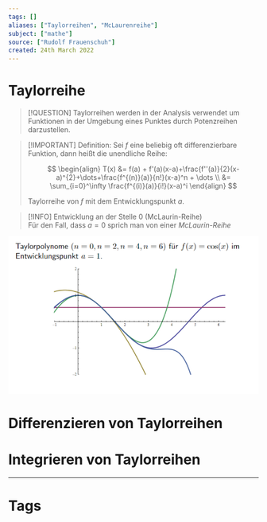 ```yaml
---
tags: []
aliases: ["Taylorreihen", "McLaurenreihe"]
subject: ["mathe"]
source: ["Rudolf Frauenschuh"]
created: 24th March 2022
---
```


# Taylorreihe

> [!QUESTION] Taylorreihen werden in der Analysis verwendet um Funktionen in der Umgebung eines Punktes durch Potenzreihen darzustellen.

> [!IMPORTANT] Definition: Sei $f$ eine beliebig oft differenzierbare Funktion, dann heißt die unendliche Reihe:
>
> $$
> \begin{align}
> T(x) &= f(a) + f'(a)(x-a)+\frac{f''(a)}{2}(x-a)^{2}+\dots+\frac{f^{(n)}(a)}{n!}(x-a)^n + \dots \\
> &= \sum_{i=0}^\infty \frac{f^{(i)}(a)}{i!}(x-a)^i
> \end{align}
> $$
>
> Taylorreihe von $f$ mit dem Entwicklungspunkt $a$.

> [!INFO] Entwicklung an der Stelle 0 (McLaurin-Reihe)  
> Für den Fall, dass $a=0$ sprich man von einer *McLaurin-Reihe*

![](assets/Pasted%20image%2020231106142554.png)

# Differenzieren von Taylorreihen

# Integrieren von Taylorreihen

---

# Tags